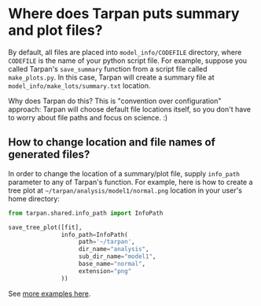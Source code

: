# Where does Tarpan puts summary and plot files?

By default, all files are placed into `model_info/CODEFILE` directory, where `CODEFILE` is the name of your python script file. For example, suppose you called Tarpan's `save_summary` function from a script file called `make_plots.py`. In this case, Tarpan will create a summary file at `model_info/make_lots/summary.txt` location.

Why does Tarpan do this? This is "convention over configuration" approach: Tarpan will choose default file locations itself, so you don't have to worry about file paths and focus on science. :)


## How to change location and file names of generated files?

In order to change the location of a summary/plot file, supply `info_path`
parameter to any of Tarpan's function. For example, here is how to
create a tree plot at  `~/tarpan/analysis/model1/normal.png` location in
your user's home directory:

```Python
from tarpan.shared.info_path import InfoPath

save_tree_plot([fit],
               info_path=InfoPath(
                    path='~/tarpan',
                    dir_name="analysis",
                    sub_dir_name="model1",
                    base_name="normal",
                    extension="png"
               ))
```

See [more examples here](/docs/examples/save_tree_plot/a03_custom_location/custom_location.py).
